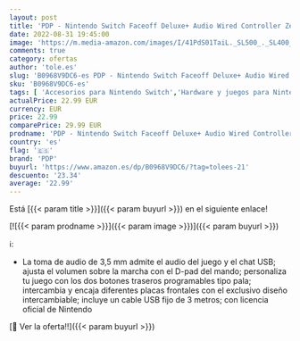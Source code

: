 ```yaml
---
layout: post
title: 'PDP - Nintendo Switch Faceoff Deluxe+ Audio Wired Controller Zelda  Nintendo Switch '
date: 2022-08-31 19:45:00
image: 'https://m.media-amazon.com/images/I/41PdS01TaiL._SL500_._SL400_.jpg'
comments: true
category: ofertas
author: 'tole.es'
slug: 'B0968V9DC6-es PDP - Nintendo Switch Faceoff Deluxe+ Audio Wired...'
sku: 'B0968V9DC6-es'
tags: [ 'Accesorios para Nintendo Switch','Hardware y juegos para Nintendo Switch','Mandos para Nintendo Switch','Videojuegos','nintendo','pdp','🇪🇸', ]
actualPrice: 22.99 EUR
currency: EUR
price: 22.99
comparePrice: 29.99 EUR
prodname: 'PDP - Nintendo Switch Faceoff Deluxe+ Audio Wired Controller Zelda  Nintendo Switch '
country: 'es'
flag: '🇪🇸'
brand: 'PDP'
buyurl: 'https://www.amazon.es/dp/B0968V9DC6/?tag=tolees-21'
descuento: '23.34'
average: '22.99'
---
```


Está [{{< param title >}}]({{< param buyurl >}}) en el siguiente enlace!

[![{{< param prodname >}}]({{< param image >}})]({{< param buyurl >}})

ℹ️:

- La toma de audio de 3,5 mm admite el audio del juego y el chat USB; ajusta el volumen sobre la marcha con el D-pad del mando; personaliza tu juego con los dos botones traseros programables tipo pala; intercambia y encaja diferentes placas frontales con el exclusivo diseño intercambiable; incluye un cable USB fijo de 3 metros; con licencia oficial de Nintendo

[🛒 Ver la oferta!!]({{< param buyurl >}})

